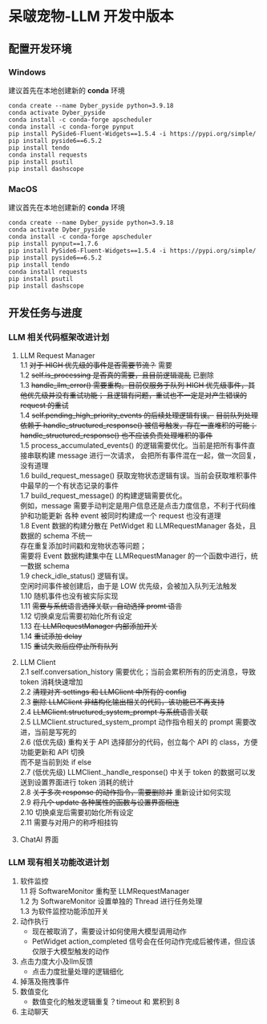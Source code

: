# 呆啵宠物-LLM 开发中版本

  
## 配置开发环境

### Windows
  建议首先在本地创建新的 **conda** 环境  
  ```
  conda create --name Dyber_pyside python=3.9.18
  conda activate Dyber_pyside
  conda install -c conda-forge apscheduler
  conda install -c conda-forge pynput
  pip install PySide6-Fluent-Widgets==1.5.4 -i https://pypi.org/simple/
  pip install pyside6==6.5.2
  pip install tendo
  conda install requests
  pip install psutil
  pip install dashscope
  ```

  
### MacOS
  建议首先在本地创建新的 **conda** 环境  
  ```
  conda create --name Dyber_pyside python=3.9.18
  conda activate Dyber_pyside
  conda install -c conda-forge apscheduler
  pip install pynput==1.7.6
  pip install PySide6-Fluent-Widgets==1.5.4 -i https://pypi.org/simple/
  pip install pyside6==6.5.2
  pip install tendo
  conda install requests
  pip install psutil
  pip install dashscope
  ```
  

## 开发任务与进度 

### LLM 相关代码框架改进计划
1. LLM Request Manager  
    1.1 ~~对于 HIGH 优先级的事件是否需要节流？~~ 需要  
    1.2 ~~self.is_processing 是否真的需要，且目前逻辑混乱~~ 已删除  
    1.3 ~~handle_llm_error() 需要重构。目前仅服务于队列 HIGH 优先级事件，其他优先级并没有重试功能；
        且逻辑有问题，重试也不一定是对产生错误的 request 的重试~~  
    1.4 ~~self.pending_high_priority_events 的后续处理逻辑有误。~~
        ~~目前队列处理依赖于 handle_structured_response() 被信号触发，存在一直堆积的可能；~~ 
        ~~handle_structured_response() 也不应该负责处理堆积的事件~~  
    1.5 process_accumulated_events() 的逻辑需要优化。当前是把所有事件直接串联构建 message 进行一次请求，
        会把所有事件混在一起，做一次回复，没有道理  
    1.6 build_request_message() 获取宠物状态逻辑有误。当前会获取堆积事件中最早的一个有状态记录的事件  
    1.7 build_request_message() 的构建逻辑需要优化。  
        例如，message 需要手动判定是用户信息还是点击力度信息，不利于代码维护和功能更新 
        各种 event 被同时构建成一个 request 也没有道理  
    1.8 Event 数据的构建分散在 PetWidget 和 LLMRequestManager 各处，且数据的 schema 不统一  
        存在重复添加时间戳和宠物状态等问题；  
        需要将 Event 数据构建集中在 LLMRequestManager 的一个函数中进行，统一数据 schema  
    1.9 check_idle_status() 逻辑有误。  
        空闲时间事件被创建后，由于是 LOW 优先级，会被加入队列无法触发  
    1.10 随机事件也没有被实际实现  
    1.11 ~~需要与系统语言选择关联，自动选择 promt 语言~~  
    1.12 切换桌宠后需要初始化所有设定  
    1.13 ~~在 LLMRequestManager 内部添加开关~~  
    1.14 ~~重试添加 delay~~  
    1.15 ~~重试失败后应停止所有队列~~  
    
  
2. LLM Client  
    2.1 self.conversation_history 需要优化；当前会累积所有的历史消息，导致 token 消耗快速增加  
    2.2 ~~清理对齐 settings 和 LLMClient 中所有的 config~~  
    2.3 ~~删除 LLMClient 非结构化输出相关的代码，该功能已不再支持~~  
    2.4 ~~LLMClient.structured_system_prompt 与系统语言关联~~  
    2.5 LLMClient.structured_system_prompt 动作指令相关的 prompt 需要改进，当前是写死的  
    2.6 (低优先级) 重构关于 API 选择部分的代码，创立每个 API 的 class，方便功能更新和 API 切换  
        而不是当前到处 if else  
    2.7 (低优先级) LLMClient._handle_response() 中关于 token 的数据可以发送到设置界面进行 token 消耗的统计  
    2.8 ~~关于多次 response 的动作指令，需要删除并~~ 重新设计如何实现  
    2.9 ~~将几个 update 各种属性的函数与设置界面相连~~  
    2.10 切换桌宠后需要初始化所有设定  
    2.11 需要与对用户的称呼相挂钩  
  
  
3. ChatAI 界面  



### LLM 现有相关功能改进计划
1. 软件监控  
    1.1 将 SoftwareMonitor 重构至 LLMRequestManager  
    1.2 为 SoftwareMonitor 设置单独的 Thread 进行任务处理  
    1.3 为软件监控功能添加开关  
2. 动作执行
    - 现在被取消了，需要设计如何使用大模型调用动作
    - PetWidget action_completed 信号会在任何动作完成后被传递，但应该仅限于大模型触发的动作
3. 点击力度大小及llm反馈
    - 点击力度批量处理的逻辑细化
4. 掉落及拖拽事件
5. 数值变化
    - 数值变化的触发逻辑重复？timeout 和 累积到 8
6. 主动聊天


